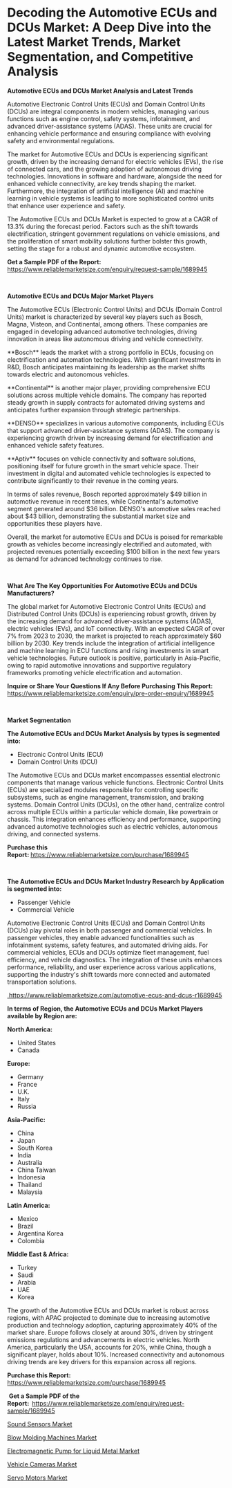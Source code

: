 <p><h1>Decoding the Automotive ECUs and DCUs Market: A Deep Dive into the Latest Market Trends, Market Segmentation, and Competitive Analysis</h1></p><p><strong>Automotive ECUs and DCUs Market Analysis and Latest Trends</strong></p>
<p><p>Automotive Electronic Control Units (ECUs) and Domain Control Units (DCUs) are integral components in modern vehicles, managing various functions such as engine control, safety systems, infotainment, and advanced driver-assistance systems (ADAS). These units are crucial for enhancing vehicle performance and ensuring compliance with evolving safety and environmental regulations.</p><p>The market for Automotive ECUs and DCUs is experiencing significant growth, driven by the increasing demand for electric vehicles (EVs), the rise of connected cars, and the growing adoption of autonomous driving technologies. Innovations in software and hardware, alongside the need for enhanced vehicle connectivity, are key trends shaping the market. Furthermore, the integration of artificial intelligence (AI) and machine learning in vehicle systems is leading to more sophisticated control units that enhance user experience and safety.</p><p>The Automotive ECUs and DCUs Market is expected to grow at a CAGR of 13.3% during the forecast period. Factors such as the shift towards electrification, stringent government regulations on vehicle emissions, and the proliferation of smart mobility solutions further bolster this growth, setting the stage for a robust and dynamic automotive ecosystem.</p></p>
<p><strong>Get a Sample PDF of the Report:&nbsp;</strong> <a href="https://www.reliablemarketsize.com/enquiry/request-sample/1689945?utm_campaign=1693&utm_medium=2&utm_source=Github&utm_content=ia&utm_term=19102024&utm_id=automotive-ecus-and-dcus">https://www.reliablemarketsize.com/enquiry/request-sample/1689945</a></p>
<p>&nbsp;</p>
<p><strong>Automotive ECUs and DCUs Major Market Players</strong></p>
<p><p>The Automotive ECUs (Electronic Control Units) and DCUs (Domain Control Units) market is characterized by several key players such as Bosch, Magna, Visteon, and Continental, among others. These companies are engaged in developing advanced automotive technologies, driving innovation in areas like autonomous driving and vehicle connectivity.</p><p>**Bosch** leads the market with a strong portfolio in ECUs, focusing on electrification and automation technologies. With significant investments in R&D, Bosch anticipates maintaining its leadership as the market shifts towards electric and autonomous vehicles.</p><p>**Continental** is another major player, providing comprehensive ECU solutions across multiple vehicle domains. The company has reported steady growth in supply contracts for automated driving systems and anticipates further expansion through strategic partnerships.</p><p>**DENSO** specializes in various automotive components, including ECUs that support advanced driver-assistance systems (ADAS). The company is experiencing growth driven by increasing demand for electrification and enhanced vehicle safety features.</p><p>**Aptiv** focuses on vehicle connectivity and software solutions, positioning itself for future growth in the smart vehicle space. Their investment in digital and automated vehicle technologies is expected to contribute significantly to their revenue in the coming years.</p><p>In terms of sales revenue, Bosch reported approximately $49 billion in automotive revenue in recent times, while Continental's automotive segment generated around $36 billion. DENSO's automotive sales reached about $43 billion, demonstrating the substantial market size and opportunities these players have.</p><p>Overall, the market for automotive ECUs and DCUs is poised for remarkable growth as vehicles become increasingly electrified and automated, with projected revenues potentially exceeding $100 billion in the next few years as demand for advanced technology continues to rise.</p></p>
<p>&nbsp;</p>
<p><strong>What Are The Key Opportunities For Automotive ECUs and DCUs Manufacturers?</strong></p>
<p><p>The global market for Automotive Electronic Control Units (ECUs) and Distributed Control Units (DCUs) is experiencing robust growth, driven by the increasing demand for advanced driver-assistance systems (ADAS), electric vehicles (EVs), and IoT connectivity. With an expected CAGR of over 7% from 2023 to 2030, the market is projected to reach approximately $60 billion by 2030. Key trends include the integration of artificial intelligence and machine learning in ECU functions and rising investments in smart vehicle technologies. Future outlook is positive, particularly in Asia-Pacific, owing to rapid automotive innovations and supportive regulatory frameworks promoting vehicle electrification and automation.</p></p>
<p><strong>Inquire or Share Your Questions If Any Before Purchasing This Report:</strong> <a href="https://www.reliablemarketsize.com/enquiry/pre-order-enquiry/1689945?utm_campaign=1693&utm_medium=2&utm_source=Github&utm_content=ia&utm_term=19102024&utm_id=automotive-ecus-and-dcus">https://www.reliablemarketsize.com/enquiry/pre-order-enquiry/1689945</a></p>
<p>&nbsp;</p>
<p><strong>Market Segmentation</strong></p>
<p><strong>The Automotive ECUs and DCUs Market Analysis by types is segmented into:</strong></p>
<p><ul><li>Electronic Control Units (ECU)</li><li>Domain Control Units (DCU)</li></ul></p>
<p><p>The Automotive ECUs and DCUs market encompasses essential electronic components that manage various vehicle functions. Electronic Control Units (ECUs) are specialized modules responsible for controlling specific subsystems, such as engine management, transmission, and braking systems. Domain Control Units (DCUs), on the other hand, centralize control across multiple ECUs within a particular vehicle domain, like powertrain or chassis. This integration enhances efficiency and performance, supporting advanced automotive technologies such as electric vehicles, autonomous driving, and connected systems.</p></p>
<p><strong>Purchase this Report:&nbsp;</strong><a href="https://www.reliablemarketsize.com/purchase/1689945?utm_campaign=1693&utm_medium=2&utm_source=Github&utm_content=ia&utm_term=19102024&utm_id=automotive-ecus-and-dcus">https://www.reliablemarketsize.com/purchase/1689945</a></p>
<p>&nbsp;</p>
<p><strong>The Automotive ECUs and DCUs Market Industry Research by Application is segmented into:</strong></p>
<p><ul><li>Passenger Vehicle</li><li>Commercial Vehicle</li></ul></p>
<p><p>Automotive Electronic Control Units (ECUs) and Domain Control Units (DCUs) play pivotal roles in both passenger and commercial vehicles. In passenger vehicles, they enable advanced functionalities such as infotainment systems, safety features, and automated driving aids. For commercial vehicles, ECUs and DCUs optimize fleet management, fuel efficiency, and vehicle diagnostics. The integration of these units enhances performance, reliability, and user experience across various applications, supporting the industry's shift towards more connected and automated transportation solutions.</p></p>
<p><a href="https://www.reliablemarketsize.com/automotive-ecus-and-dcus-r1689945?utm_campaign=1693&utm_medium=2&utm_source=Github&utm_content=ia&utm_term=19102024&utm_id=automotive-ecus-and-dcus">&nbsp;https://www.reliablemarketsize.com/automotive-ecus-and-dcus-r1689945</a></p>
<p><strong>In terms of Region, the Automotive ECUs and DCUs Market Players available by Region are:</strong></p>
<p>
    <p> <strong> North America: </strong>
        <ul>
            <li>United States</li>
            <li>Canada</li>
        </ul>
        </p> 
    <p> <strong> Europe: </strong>
        <ul>
            <li>Germany</li>
            <li>France</li>
            <li>U.K.</li>
            <li>Italy</li>
            <li>Russia</li>
        </ul>
        </p> 
    <p> <strong> Asia-Pacific: </strong>
        <ul>
            <li>China</li>
            <li>Japan</li>
            <li>South Korea</li>
            <li>India</li>
            <li>Australia</li>
            <li>China Taiwan</li>
            <li>Indonesia</li>
            <li>Thailand</li>
            <li>Malaysia</li>
        </ul>
        </p> 
    <p> <strong> Latin America: </strong>
        <ul>
            <li>Mexico</li>
            <li>Brazil</li>
            <li>Argentina Korea</li>
            <li>Colombia</li>
        </ul>
        </p> 
    <p> <strong> Middle East & Africa: </strong>
        <ul>
            <li>Turkey</li>
            <li>Saudi</li>
            <li>Arabia</li>
            <li>UAE</li>
            <li>Korea</li>
        </ul>
    </p>
    </p>
<p><p>The growth of the Automotive ECUs and DCUs market is robust across regions, with APAC projected to dominate due to increasing automotive production and technology adoption, capturing approximately 40% of the market share. Europe follows closely at around 30%, driven by stringent emissions regulations and advancements in electric vehicles. North America, particularly the USA, accounts for 20%, while China, though a significant player, holds about 10%. Increased connectivity and autonomous driving trends are key drivers for this expansion across all regions.</p></p>
<p><strong>Purchase this Report: </strong><a href="https://www.reliablemarketsize.com/purchase/1689945?utm_campaign=1693&utm_medium=2&utm_source=Github&utm_content=ia&utm_term=19102024&utm_id=automotive-ecus-and-dcus">https://www.reliablemarketsize.com/purchase/1689945</a></p>
<p>&nbsp;<strong>Get a Sample PDF of the Report:&nbsp;&nbsp;</strong><a href="https://www.reliablemarketsize.com/enquiry/request-sample/1689945?utm_campaign=1693&utm_medium=2&utm_source=Github&utm_content=ia&utm_term=19102024&utm_id=automotive-ecus-and-dcus">https://www.reliablemarketsize.com/enquiry/request-sample/1689945</a></p>
<p><strong></strong></p>
<p><p><a href="https://www.linkedin.com/pulse/sound-sensors-market-size-share-analysis-growth-trends-pgr8f?utm_campaign=1693&utm_medium=2&utm_source=Github&utm_content=ia&utm_term=19102024&utm_id=automotive-ecus-and-dcus">Sound Sensors Market</a></p><p><a href="https://www.linkedin.com/pulse/blow-molding-machines-market-trends-strategic-insights-tbdlc?utm_campaign=1693&utm_medium=2&utm_source=Github&utm_content=ia&utm_term=19102024&utm_id=automotive-ecus-and-dcus">Blow Molding Machines Market</a></p><p><a href="https://issuu.com/reportprime-2/docs/electromagnetic-pump-for-liquid-met_27db0d409eece9?utm_campaign=1693&utm_medium=2&utm_source=Github&utm_content=ia&utm_term=19102024&utm_id=automotive-ecus-and-dcus">Electromagnetic Pump for Liquid Metal Market</a></p><p><a href="https://www.linkedin.com/pulse/vehicle-cameras-market-size-type-product-global-industry-itbff?utm_campaign=1693&utm_medium=2&utm_source=Github&utm_content=ia&utm_term=19102024&utm_id=automotive-ecus-and-dcus">Vehicle Cameras Market</a></p><p><a href="https://www.linkedin.com/pulse/consumer-behavior-shifts-servo-motors-market-demand-analysis-mtu4c?utm_campaign=1693&utm_medium=2&utm_source=Github&utm_content=ia&utm_term=19102024&utm_id=automotive-ecus-and-dcus">Servo Motors Market</a></p></p>